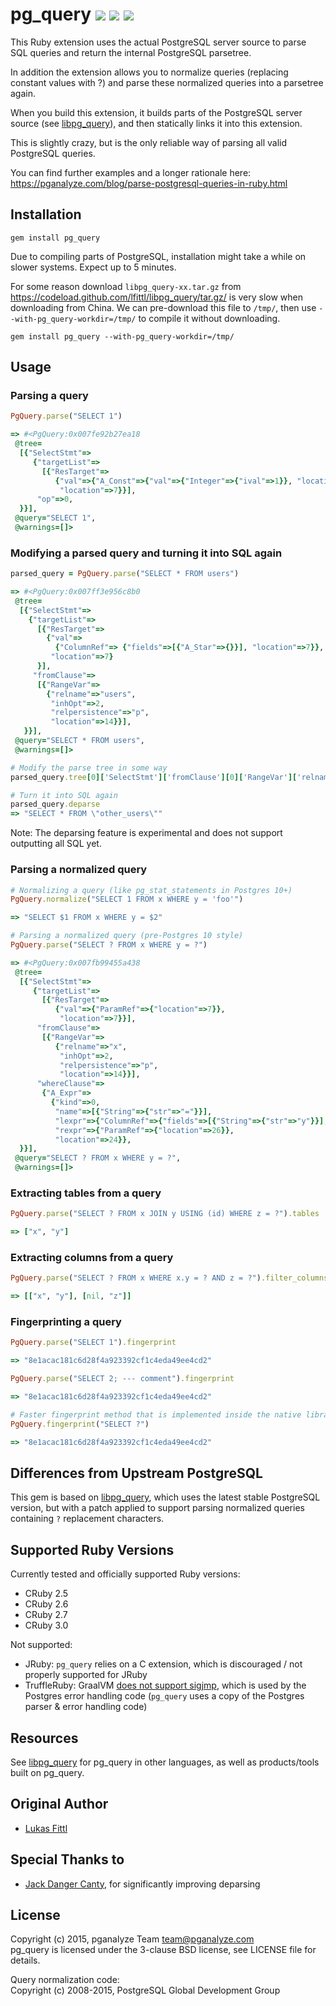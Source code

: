 # pg_query [ ![](https://img.shields.io/gem/v/pg_query.svg)](https://rubygems.org/gems/pg_query) [ ![](https://img.shields.io/gem/dt/pg_query.svg)](https://rubygems.org/gems/pg_query) [ ![](https://travis-ci.org/lfittl/pg_query.svg?branch=master)](https://travis-ci.org/lfittl/pg_query)

This Ruby extension uses the actual PostgreSQL server source to parse SQL queries and return the internal PostgreSQL parsetree.

In addition the extension allows you to normalize queries (replacing constant values with ?) and parse these normalized queries into a parsetree again.

When you build this extension, it builds parts of the PostgreSQL server source (see [libpg_query](https://github.com/lfittl/libpg_query)), and then statically links it into this extension.

This is slightly crazy, but is the only reliable way of parsing all valid PostgreSQL queries.

You can find further examples and a longer rationale here: https://pganalyze.com/blog/parse-postgresql-queries-in-ruby.html

## Installation

```
gem install pg_query
```

Due to compiling parts of PostgreSQL, installation might take a while on slower systems. Expect up to 5 minutes.

For some reason download `libpg_query-xx.tar.gz` from https://codeload.github.com/lfittl/libpg_query/tar.gz/ is very slow when downloading from China.
We can pre-download this file to `/tmp/`, then use `--with-pg_query-workdir=/tmp/` to compile it without downloading.

```
gem install pg_query --with-pg_query-workdir=/tmp/
```

## Usage

### Parsing a query

```ruby
PgQuery.parse("SELECT 1")

=> #<PgQuery:0x007fe92b27ea18
 @tree=
  [{"SelectStmt"=>
     {"targetList"=>
       [{"ResTarget"=>
          {"val"=>{"A_Const"=>{"val"=>{"Integer"=>{"ival"=>1}}, "location"=>7}},
           "location"=>7}}],
      "op"=>0,
  }}],
 @query="SELECT 1",
 @warnings=[]>
```

### Modifying a parsed query and turning it into SQL again

```ruby
parsed_query = PgQuery.parse("SELECT * FROM users")

=> #<PgQuery:0x007ff3e956c8b0
 @tree=
  [{"SelectStmt"=>
    {"targetList"=>
      [{"ResTarget"=>
        {"val"=>
          {"ColumnRef"=> {"fields"=>[{"A_Star"=>{}}], "location"=>7}},
         "location"=>7}
      }],
     "fromClause"=>
      [{"RangeVar"=>
        {"relname"=>"users",
         "inhOpt"=>2,
         "relpersistence"=>"p",
         "location"=>14}}],
   }}],
 @query="SELECT * FROM users",
 @warnings=[]>

# Modify the parse tree in some way
parsed_query.tree[0]['SelectStmt']['fromClause'][0]['RangeVar']['relname'] = 'other_users'

# Turn it into SQL again
parsed_query.deparse
=> "SELECT * FROM \"other_users\""
```

Note: The deparsing feature is experimental and does not support outputting all SQL yet.

### Parsing a normalized query

```ruby
# Normalizing a query (like pg_stat_statements in Postgres 10+)
PgQuery.normalize("SELECT 1 FROM x WHERE y = 'foo'")

=> "SELECT $1 FROM x WHERE y = $2"

# Parsing a normalized query (pre-Postgres 10 style)
PgQuery.parse("SELECT ? FROM x WHERE y = ?")

=> #<PgQuery:0x007fb99455a438
 @tree=
  [{"SelectStmt"=>
     {"targetList"=>
       [{"ResTarget"=>
          {"val"=>{"ParamRef"=>{"location"=>7}},
           "location"=>7}}],
      "fromClause"=>
       [{"RangeVar"=>
          {"relname"=>"x",
           "inhOpt"=>2,
           "relpersistence"=>"p",
           "location"=>14}}],
      "whereClause"=>
       {"A_Expr"=>
         {"kind"=>0,
          "name"=>[{"String"=>{"str"=>"="}}],
          "lexpr"=>{"ColumnRef"=>{"fields"=>[{"String"=>{"str"=>"y"}}], "location"=>22}},
          "rexpr"=>{"ParamRef"=>{"location"=>26}},
          "location"=>24}},
  }}],
 @query="SELECT ? FROM x WHERE y = ?",
 @warnings=[]>
```

### Extracting tables from a query

```ruby
PgQuery.parse("SELECT ? FROM x JOIN y USING (id) WHERE z = ?").tables

=> ["x", "y"]
```

### Extracting columns from a query

```ruby
PgQuery.parse("SELECT ? FROM x WHERE x.y = ? AND z = ?").filter_columns

=> [["x", "y"], [nil, "z"]]
```

### Fingerprinting a query

```ruby
PgQuery.parse("SELECT 1").fingerprint

=> "8e1acac181c6d28f4a923392cf1c4eda49ee4cd2"

PgQuery.parse("SELECT 2; --- comment").fingerprint

=> "8e1acac181c6d28f4a923392cf1c4eda49ee4cd2"

# Faster fingerprint method that is implemented inside the native library
PgQuery.fingerprint("SELECT ?")

=> "8e1acac181c6d28f4a923392cf1c4eda49ee4cd2"
```

## Differences from Upstream PostgreSQL

This gem is based on [libpg_query](https://github.com/lfittl/libpg_query),
which uses the latest stable PostgreSQL version, but with a patch applied
to support parsing normalized queries containing `?` replacement characters.

## Supported Ruby Versions

Currently tested and officially supported Ruby versions:

* CRuby 2.5
* CRuby 2.6
* CRuby 2.7
* CRuby 3.0

Not supported:

* JRuby: `pg_query` relies on a C extension, which is discouraged / not properly supported for JRuby
* TruffleRuby: GraalVM [does not support sigjmp](https://www.graalvm.org/reference-manual/llvm/NativeExecution/), which is used by the Postgres error handling code (`pg_query` uses a copy of the Postgres parser & error handling code)

## Resources

See [libpg_query](https://github.com/lfittl/libpg_query/blob/10-latest/README.md#resources) for pg_query in other languages, as well as products/tools built on pg_query.

## Original Author

- [Lukas Fittl](mailto:lukas@fittl.com)


## Special Thanks to

- [Jack Danger Canty](https://github.com/JackDanger), for significantly improving deparsing


## License

Copyright (c) 2015, pganalyze Team <team@pganalyze.com><br>
pg_query is licensed under the 3-clause BSD license, see LICENSE file for details.

Query normalization code:<br>
Copyright (c) 2008-2015, PostgreSQL Global Development Group
